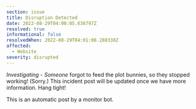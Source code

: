 ```yaml
---
section: issue
title: Disruption Detected
date: 2022-08-29T04:00:05.636797Z
resolved: true
informational: false
resolvedWhen: 2022-08-29T04:01:08.288338Z
affected:
  - Website
severity: disrupted
---
```

*Investigating* - _Someone_ forgot to feed the plot bunnies, so they stopped working! (Sorry.) This incident post will be updated once we have more information. Hang tight!

This is an automatic post by a monitor bot.
        